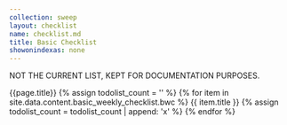 ```yaml
---
collection: sweep
layout: checklist
name: checklist.md
title: Basic Checklist
showonindexas: none
---
```


NOT THE CURRENT LIST, KEPT FOR DOCUMENTATION PURPOSES.  

<text x="0" y="0">{{page.title}}</text>
<g id="list" transform="translate(0, 150)">
{% assign todolist_count = '' %}
{% for item in site.data.content.basic_weekly_checklist.bwc %}
  <rect x="30" y="{{ todolist_count.size | times: 150.0 | minus: 65}}" width="75" height="75" style="fill:rgb(255,255,255);stroke:rgb(153,153,153);stroke-width:2" />
  <text x="150" y="{{ todolist_count.size | times: 150.0 }}">{{ item.title }}</text>
  {% assign todolist_count = todolist_count | append: 'x' %}
{% endfor %}
</g>

